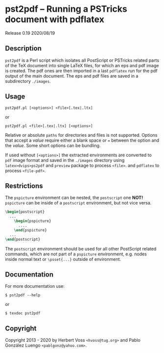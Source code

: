 # pst2pdf &ndash; Running a PSTricks document with pdflatex

Release 0.19 2020/08/19

## Description

`pst2pdf` is a Perl script which isolates all PostScript or
PSTricks related parts of the TeX document into single
LaTeX files, for which an eps and pdf image is created.
The pdf ones are then imported in a last `pdflatex` run
for the pdf output of the main document. The eps and
pdf files are saved in a subdirectory `./images`.

## Usage

```
pst2pdf.pl [<options>] <file>[.tex|.ltx]
```

or

```
pst2pdf.pl <file>[.tex|.ltx] [<options>]
```

Relative or absolute `paths` for directories and files is not supported. Options that accept a _value_ require either a blank
space or `=` between the option and the _value_. Some short options can be bundling.

If used without `[<options>]` the extracted environments are converted to `pdf` image format
and saved in the `./images` directory using `latex>dvips>ps2pdf` and `preview` package to process `<file>`.
and `pdflatex` to process `<file-pdf>`.

## Restrictions

The `pspicture` environment can be nested, the `postscript` one **NOT!**
`pspicture` can be inside of a `postscript` environment, but
not vice versa.

```latex
\begin{postscript}
  ...
    \begin{pspicture}
      ....
    \end{pspicture}
  ...
\end{postscript}
```

The `postscript` environment should be used for all other
PostScript related commands, which are not part of
a `pspicture` environment, e.g. nodes inside normal text or `\psset{...}` outside of environment.

## Documentation

For more documentation use:

```
$ pst2pdf --help
```

or

```
$ texdoc pst2pdf
```

## Copyright

Copyright 2013 - 2020 by Herbert Voss `<hvoss@tug.org>` and Pablo González Luengo `<pablgonz@yahoo.com>`.
